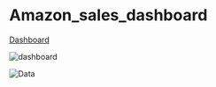 # Amazon_sales_dashboard
 <a href="https://github.com/Shubhamahire7/amazon_sales_dashboard/blob/main/dashboard.PNG"> Dashboard </a>
 
![dashboard](https://github.com/user-attachments/assets/df6d164d-008c-4324-a0ba-2278943c28a3)

![Data](https://github.com/user-attachments/assets/dbfb4b65-f283-40fb-a6d8-1d7e9924fc8d)
